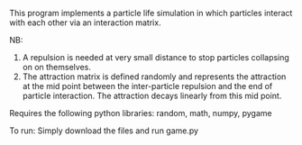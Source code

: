 This program implements a particle life simulation in which particles interact with each other via an interaction matrix.

NB:
1. A repulsion is needed at very small distance to stop particles collapsing on on themselves.
2. The attraction matrix is defined randomly and represents the attraction at the mid point between the inter-particle repulsion and the end of particle interaction. The attraction decays linearly from this mid point. 

Requires the following python libraries:
random,
math,
numpy,
pygame


To run:
Simply download the files and run game.py
